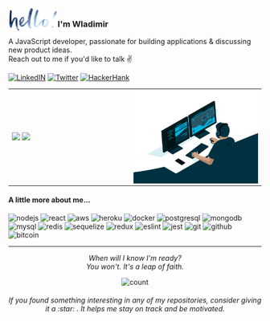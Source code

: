 <img alt="hello" height="55px" align="left" src=".github/assets/hello.png"/>

### I'm Wladimir
A JavaScript developer, passionate for building applications & discussing new product ideas. 
</br> Reach out to me if you'd like to talk :v:

[![LinkedIN](https://img.shields.io/badge/LinkedIn-0077B5?style=for-the-badge&logo=linkedin&color=%23003140&logoColor=white)](https://www.linkedin.com/in/wladimir-filho)
[![Twitter](https://img.shields.io/badge/twitter-%231DA1F2.svg?&style=for-the-badge&logo=twitter&&color=%23003140&logoColor=white)](https://twitter.com/wladimirgrf)
[![HackerHank](https://img.shields.io/badge/-Hackerrank-2EC866?style=for-the-badge&logo=HackerRank&&color=%23003140&logoColor=white)](https://www.hackerrank.com/wladimirgrf)

<table>
<tr>
  <td width="48%">
    <img src="https://github-readme-stats.vercel.app/api/top-langs/?username=wladimirgrf&layout=compact&hide_border=true" />
    <img src="https://github-readme-stats.vercel.app/api?username=wladimirgrf&show_icons=true&hide_border=true&hide=contribs" />
  </td>
  <td width="52%"><img alt="gif" align="right" src=".github/assets/coding.gif"/></td>
</tr>
<table>
  
#### A little more about me...
<p>
  <img height="47" src="https://cdn.worldvectorlogo.com/logos/nodejs-icon.svg" alt="nodejs"/>
  <img height="47" src="https://cdn.worldvectorlogo.com/logos/react.svg" alt="react"/>
  <img height="47" src="https://cdn.worldvectorlogo.com/logos/aws-logo.svg" alt="aws"/>
  <img height="47" src="https://cdn.worldvectorlogo.com/logos/heroku.svg" alt="heroku"/>
  <img height="47" src="https://cdn.worldvectorlogo.com/logos/docker.svg" alt="docker"/>
  <img height="47" src="https://cdn.worldvectorlogo.com/logos/postgresql.svg" alt="postgresql"/>
  <img height="47" src="https://cdn.worldvectorlogo.com/logos/mongodb-icon-1.svg" alt="mongodb"/>
  <img height="47" src="https://cdn.worldvectorlogo.com/logos/mysql-6.svg" alt="mysql"/>
  <img height="47" src="https://cdn.worldvectorlogo.com/logos/redis.svg" alt="redis"/>
  <img height="47" src="https://cdn.worldvectorlogo.com/logos/sequelize.svg" alt="sequelize"/>
  <img height="47" src="https://cdn.worldvectorlogo.com/logos/redux.svg" alt="redux"/>
  <img height="47" src="https://cdn.worldvectorlogo.com/logos/eslint-1.svg" alt="eslint"/>
  <img height="47" src="https://cdn.worldvectorlogo.com/logos/jest-0.svg" alt="jest"/>
  <img height="47" src="https://cdn.worldvectorlogo.com/logos/git-icon.svg" alt="git"/>
  <img height="47" src="https://cdn.worldvectorlogo.com/logos/github-icon-1.svg" alt="github"/>
  <img height="47" src="https://cdn.worldvectorlogo.com/logos/bitcoin.svg" alt="bitcoin"/>
</p>

-----------------

<p align="center">
  <i>When will I know I'm ready?</i>
  </br><i>You won't. It's a leap of faith.</i>
<p>

<p align="center">
  <img src="https://count.getloli.com/get/@:wladimirgrf?theme=moebooru" alt="count"/>
</p>

<h6 align="center">If you found something interesting in any of my repositories, consider giving it a :star:&nbsp;. It helps me stay on track and be motivated.</h6>
